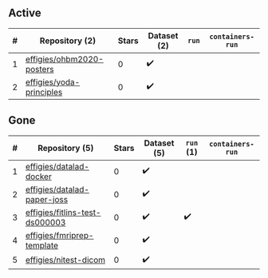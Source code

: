 ## Active
| # | Repository (2) | Stars | Dataset (2) | `run` | `containers-run` |
| --- | --- | --- | --- | --- | --- |
| 1 | [effigies/ohbm2020-posters](https://github.com/effigies/ohbm2020-posters) | 0 | :heavy_check_mark: |  |  |
| 2 | [effigies/yoda-principles](https://github.com/effigies/yoda-principles) | 0 | :heavy_check_mark: |  |  |

## Gone
| # | Repository (5) | Stars | Dataset (5) | `run` (1) | `containers-run` |
| --- | --- | --- | --- | --- | --- |
| 1 | [effigies/datalad-docker](https://github.com/effigies/datalad-docker) | 0 | :heavy_check_mark: |  |  |
| 2 | [effigies/datalad-paper-joss](https://github.com/effigies/datalad-paper-joss) | 0 | :heavy_check_mark: |  |  |
| 3 | [effigies/fitlins-test-ds000003](https://github.com/effigies/fitlins-test-ds000003) | 0 | :heavy_check_mark: | :heavy_check_mark: |  |
| 4 | [effigies/fmriprep-template](https://github.com/effigies/fmriprep-template) | 0 | :heavy_check_mark: |  |  |
| 5 | [effigies/nitest-dicom](https://github.com/effigies/nitest-dicom) | 0 | :heavy_check_mark: |  |  |
